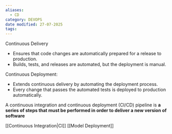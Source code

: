 ```yaml
---
aliases:
  - CD
category: DEVOPS
date modified: 27-07-2025
tags:
---
```

Continuous Delivery
   - Ensures that code changes are automatically prepared for a release to production.
   - Builds, tests, and releases are automated, but the deployment is manual.

Continuous Deployment:
   - Extends continuous delivery by automating the deployment process.
   - Every change that passes the automated tests is deployed to production automatically.

A continuous integration and continuous deployment (CI/CD) pipeline is **a series of steps that must be performed in order to deliver a new version of software**

[[Continuous Integration|CI]]
[[Model Deployment]]